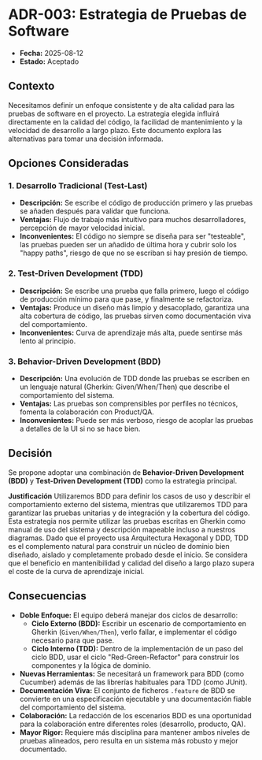 # ADR-003: Estrategia de Pruebas de Software

- **Fecha:** 2025-08-12
- **Estado:** Aceptado

## Contexto

Necesitamos definir un enfoque consistente y de alta calidad para las pruebas de software en el proyecto. La estrategia elegida influirá directamente en la calidad del código, la facilidad de mantenimiento y la velocidad de desarrollo a largo plazo. Este documento explora las alternativas para tomar una decisión informada.

## Opciones Consideradas

### 1. Desarrollo Tradicional (Test-Last)
- **Descripción:** Se escribe el código de producción primero y las pruebas se añaden después para validar que funciona.
- **Ventajas:** Flujo de trabajo más intuitivo para muchos desarrolladores, percepción de mayor velocidad inicial.
- **Inconvenientes:** El código no siempre se diseña para ser "testeable", las pruebas pueden ser un añadido de última hora y cubrir solo los "happy paths", riesgo de que no se escriban si hay presión de tiempo.

### 2. Test-Driven Development (TDD)
- **Descripción:** Se escribe una prueba que falla primero, luego el código de producción mínimo para que pase, y finalmente se refactoriza.
- **Ventajas:** Produce un diseño más limpio y desacoplado, garantiza una alta cobertura de código, las pruebas sirven como documentación viva del comportamiento.
- **Inconvenientes:** Curva de aprendizaje más alta, puede sentirse más lento al principio.

### 3. Behavior-Driven Development (BDD)
- **Descripción:** Una evolución de TDD donde las pruebas se escriben en un lenguaje natural (Gherkin: Given/When/Then) que describe el comportamiento del sistema.
- **Ventajas:** Las pruebas son comprensibles por perfiles no técnicos, fomenta la colaboración con Product/QA.
- **Inconvenientes:** Puede ser más verboso, riesgo de acoplar las pruebas a detalles de la UI si no se hace bien.

## Decisión

Se propone adoptar una combinación de **Behavior-Driven Development (BDD)** y **Test-Driven Development (TDD)** como la estrategia principal.

**Justificación**
Utilizaremos BDD para definir los casos de uso y describir el comportamiento externo del sistema, mientras que utilizaremos TDD para garantizar las pruebas unitarias y de integración y la cobertura del código.
Esta estrategia nos permite utilizar las pruebas escritas en Gherkin como manual de uso del sistema y descripción mapeable incluso a nuestros diagramas.
Dado que el proyecto usa Arquitectura Hexagonal y DDD, TDD es el complemento natural para construir un núcleo de dominio bien diseñado, aislado y completamente probado desde el inicio. Se considera que el beneficio en mantenibilidad y calidad del diseño a largo plazo supera el coste de la curva de aprendizaje inicial.

## Consecuencias

* **Doble Enfoque:** El equipo deberá manejar dos ciclos de desarrollo:
    * **Ciclo Externo (BDD):** Escribir un escenario de comportamiento en Gherkin (`Given/When/Then`), verlo fallar, e implementar el código necesario para que pase.
    * **Ciclo Interno (TDD):** Dentro de la implementación de un paso del ciclo BDD, usar el ciclo "Red-Green-Refactor" para construir los componentes y la lógica de dominio.
* **Nuevas Herramientas:** Se necesitará un framework para BDD (como Cucumber) además de las librerías habituales para TDD (como JUnit).
* **Documentación Viva:** El conjunto de ficheros `.feature` de BDD se convierte en una especificación ejecutable y una documentación fiable del comportamiento del sistema.
* **Colaboración:** La redacción de los escenarios BDD es una oportunidad para la colaboración entre diferentes roles (desarrollo, producto, QA).
* **Mayor Rigor:** Requiere más disciplina para mantener ambos niveles de pruebas alineados, pero resulta en un sistema más robusto y mejor documentado.